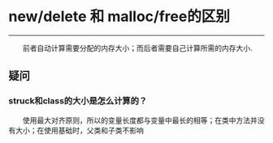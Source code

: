 # new/delete 和 malloc/free的区别
***

&ensp;&ensp;&ensp;&ensp;前者自动计算需要分配的内存大小；而后者需要自己计算所需的内存大小.

## 疑问
### struck和class的大小是怎么计算的？
&ensp;&ensp;&ensp;&ensp;使用最大对齐原则，所以的变量长度都与变量中最长的相等；在类中方法并没有大小；在使用基础时，父类和子类不影响